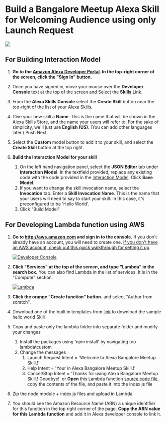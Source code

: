 # Build a Bangalore Meetup Alexa Skill for Welcoming Audience using only Launch Request
<img src="https://m.media-amazon.com/images/G/01/mobile-apps/dex/alexa/alexa-skills-kit/tutorials/quiz-game/header._TTH_.png" />

## For Building Interaction Model
1.  **Go to the [Amazon Alexa Developer Portal](http://developer.amazon.com/alexa?&sc_category=Owned&sc_channel=RD&sc_campaign=Evangelism2018&sc_publisher=github&sc_content=Survey&sc_detail=hello-world-nodejs-V2_GUI-1&sc_funnel=Convert&sc_country=WW&sc_medium=Owned_RD_Evangelism2018_github_Survey_hello-world-nodejs-V2_GUI-1_Convert_WW_beginnersdevs&sc_segment=beginnersdevs).  In the top-right corner of the screen, click the "Sign In" button.**

2.  Once you have signed in, move your mouse over the **Developer Console** text at the top of the screen and Select the **Skills** Link.

3.  From the **Alexa Skills Console** select the **Create Skill** button near the top-right of the list of your Alexa Skills.

4. Give your new skill a **Name**. This is the name that will be shown in the Alexa Skills Store, and the name your users will refer to.  For the sake of simplicity, we'll just use **English (US)**.  (You can add other languages later.)  Push Next.

5. Select the **Custom** model button to add it to your skill, and select the **Create Skill** button at the top right.

6. **Build the Interaction Model for your skill**
    1. On the left hand navigation panel, select the **JSON Editor** tab under **Interaction Model**. In the textfield provided, replace any existing code with the code provided in the [Interaction Model](./models/en-US.json).  Click **Save Model**.
    2. If you want to change the skill invocation name, select the **Invocation** tab. Enter a **Skill Invocation Name**. This is the name that your users will need to say to start your skill.  In this case, it's preconfigured to be 'Hello World'.
    3. Click "Build Model".

## For Developing Lambda function using AWS
1.  **Go to http://aws.amazon.com and sign in to the console.** If you don't already have an account, you will need to create one.  [If you don't have an AWS account, check out this quick walkthrough for setting it up](https://github.com/alexa/alexa-cookbook/tree/master/aws/set-up-aws.md).

    [![Developer Console](https://m.media-amazon.com/images/G/01/mobile-apps/dex/alexa/alexa-skills-kit/tutorials/general/2-1-sign-in-to-the-console._TTH_.png)](https://console.aws.amazon.com/console/home)

2.  **Click "Services" at the top of the screen, and type "Lambda" in the search box.**  You can also find Lambda in the list of services.  It is in the "Compute" section.

    [![Lambda](https://m.media-amazon.com/images/G/01/mobile-apps/dex/alexa/alexa-skills-kit/tutorials/general/2-2-services-lambda._TTH_.png)](https://console.aws.amazon.com/lambda/home)

3. **Click the orange "Create function" button.** and select "Author from scratch".

4. Download one of the built in templates from [link](https://github.com/alexa/skill-sample-nodejs-hello-world) to download the sample hello world Skill
	
5. Copy and paste only the lambda folder into separate folder and modify your changes
    1. Install the packages using 'npm install' by navigating too lambda\custom
    2. Change the messages
        1. Launch Request Intent = 'Welcome to Alexa Bangalore Meetup Skill.!'
        2. Help Intent = 'Your in Alexa Bangalore Meetup Skill.!'
        3. Cancel/Stop Intent = 'Thanks for using Alexa Bangalore Meetup Skill.! Goodbye!'
 or **Open** this Lambda function [source code file](../lambda/custom/index.js), copy the contents of the file, and paste it into the index.js file
6. Zip the node module + index.js files and upload in Lambda.
7. You should see the Amazon Resource Name (ARN) a unique identifier for this function in the top right corner of the page. **Copy the ARN value for this Lambda function** and add it in Alexa developer console to link it.
